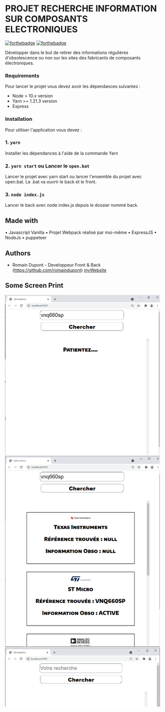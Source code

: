 # PROJET RECHERCHE INFORMATION SUR COMPOSANTS ELECTRONIQUES

[![forthebadge](https://forthebadge.com/images/badges/built-by-developers.svg)](https://forthebadge.com)
[![forthebadge](https://forthebadge.com/images/badges/made-with-javascript.svg)](https://forthebadge.com)

Développer dans le but de retirer des informations régulières d'obsolescence ou non sur les sites des fabricants de composants électroniques.

### Requirements

Pour lancer le projet vous devez avoir les dépendances suivantes : 

- Node > 10.x version
- Yarn >= 1.21.3 version
- Express

### Installation

Pour utiliser l'application vous devez :

### 1. `yarn`
Installer les dépendances à l'aide de la commande Yarn

### 2. `yarn start` ou Lancer le `open.bat`
Lancer le projet avec yarn start ou lancer l'ensemble du projet avec open.bat.
Le .bat va ouvrir le back et le front.

### 3. `node index.js`
Lancer le back avec node index.js depuis le dossier nommé back.

## Made with

• Javascript Vanilla
• Projet Webpack réalisé par moi-même
• ExpressJS
• NodeJs
• puppeteer

## Authors

* Romain Dupont - Developpeur Front & Back (https://github.com/romaindupont) [myWebsite](https://www.romaindupont.me/)

## Some Screen Print
![visuel](https://github.com/romaindupont/ProjetObsolescenceComposant/blob/main/Capture1.PNG)
![visuel](https://github.com/romaindupont/ProjetObsolescenceComposant/blob/main/Capture2.PNG)
![visuel](https://github.com/romaindupont/ProjetObsolescenceComposant/blob/main/Capture3.PNG)